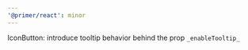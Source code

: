 ```yaml
---
'@primer/react': minor
---
```


IconButton: introduce tooltip behavior behind the prop `_enableTooltip_`
